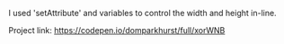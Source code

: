 I used 'setAttribute' and variables to control the width and height in-line.

Project link: https://codepen.io/domparkhurst/full/xorWNB

